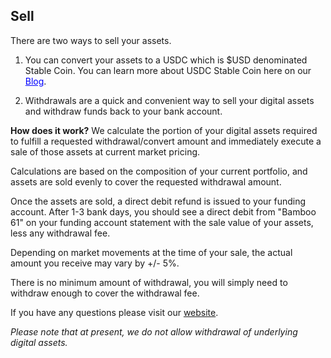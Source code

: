 ## Sell

There are two ways to sell your assets.

1. You can convert your assets to a USDC which is $USD denominated Stable Coin. You can learn more about USDC Stable Coin here on our <a href="https://www.getbamboo.io/blog/Understanding-USDC/" style="color:blue;">Blog</a>.
   
2. Withdrawals are a quick and convenient way to sell your digital assets and withdraw funds back to your bank account.

**How does it work?**
We calculate the portion of your digital assets required to fulfill a requested withdrawal/convert amount and immediately execute a sale of those assets at current market pricing.

Calculations are based on the composition of your current portfolio, and assets are sold evenly to cover the requested withdrawal amount.

Once the assets are sold, a direct debit refund is issued to your funding account. After 1-3 bank days, you should see a direct debit from "Bamboo 61" on your funding account statement with the sale value of your assets, less any withdrawal fee.

Depending on market movements at the time of your sale, the actual amount you receive may vary by +/- 5%.

There is no minimum amount of withdrawal, you will simply need to withdraw enough to cover the withdrawal fee.
        
If you have any questions please visit our [website](https://www.getbamboo.io).

_Please note that at present, we do not allow withdrawal of underlying digital assets._

